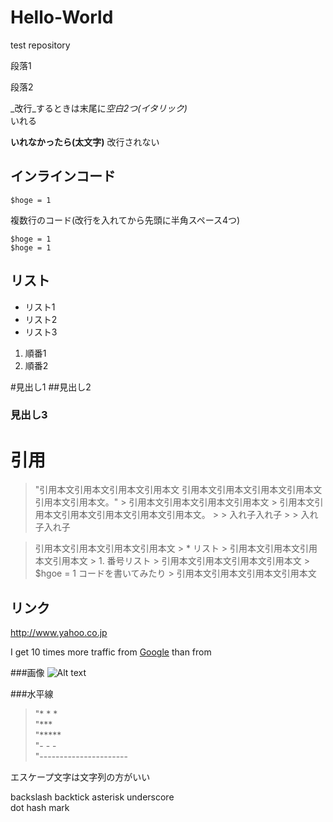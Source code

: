 Hello-World
===========

test repository

段落1

段落2

_改行_するときは末尾に*空白2つ(イタリック)*  
いれる


**いれなかったら(太文字)**
改行されない

インラインコード
-----------------
`$hoge = 1`

複数行のコード(改行を入れてから先頭に半角スペース4つ)

    $hoge = 1
    $hoge = 1
リスト
--

* リスト1
* リスト2
* リスト3

1. 順番1
2. 順番2

#見出し1
##見出し2
### 見出し3

引用
============
> "引用本文引用本文引用本文引用本文 引用本文引用本文引用本文引用本文引用本文引用本文。"  > 引用本文引用本文引用本文引用本文 > 引用本文引用本文引用本文引用本文引用本文引用本文。 > > 入れ子入れ子 > > 入れ子入れ子

> 引用本文引用本文引用本文引用本文 > * リスト > 引用本文引用本文引用本文引用本文 > 1. 番号リスト > 引用本文引用本文引用本文引用本文 > $hgoe = 1 コードを書いてみたり > 引用本文引用本文引用本文引用本文

リンク
------
<http://www.yahoo.co.jp>

[google]: http://google.com/        "Google"
I get 10 times more traffic from [Google][] than from

###画像
![Alt text](https://www.google.co.jp/images/srpr/logo11w.png "Optional title")

###水平線
> "* * *  
"***  
"*****  
"- - -   
"----------------------

エスケープ文字は文字列の方がいい

backslash  backtick  asterisk   underscore  
dot hash mark


